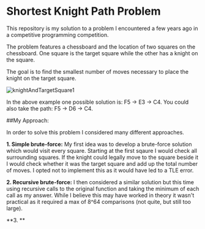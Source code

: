 # Shortest Knight Path Problem

This repository is my solution to a problem I encountered a few years ago in a competitive programming competition.

The problem features a chessboard and the location of two squares on the chessboard. One square is the target square while the other has a knight on the square.

The goal is to find the smallest number of moves necessary to place the knight on the target square.

![knightAndTargetSquare1](https://user-images.githubusercontent.com/60547277/195398325-99f74245-46ac-4b33-8397-c799bc1f3e99.gif)

In the above example one possible solution is: F5 -> E3 -> C4. You could also take the path: F5 -> D6 -> C4.

##My Approach:

In order to solve this problem I considered many different approaches. 

**1. Simple brute-force:** My first idea was to develop a brute-force solution which would visit every square. Starting at the first sqaure I would check all surrounding squares. If the knight could legally move to the square beside it I would check whether it was the target square and add up the total number of moves. I opted not to implement this as it would have led to a TLE error.

**2. Recursive brute-force:** I then considered a similar solution but this time using recursive calls to the original function and taking the minimum of each call as my answer. While I believe this may have worked in theory it wasn't practical as it required a max of 8^64 comparisons (not quite, but still too large). 

**3. **
